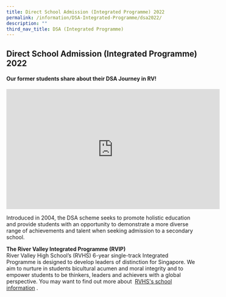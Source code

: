 ```yaml
---
title: Direct School Admission (Integrated Programme) 2022
permalink: /information/DSA-Integrated-Programme/dsa2022/
description: ""
third_nav_title: DSA (Integrated Programme)
---
```

## Direct School Admission (Integrated Programme) 2022

#### Our former students share about their DSA Journey in RV!

<iframe width="560" height="315" src="https://www.youtube.com/embed/4vca6BI44wY" title="DSA" frameborder="0" allow="accelerometer; autoplay; clipboard-write; encrypted-media; gyroscope; picture-in-picture" allowfullscreen></iframe>

Introduced in 2004, the DSA scheme seeks to promote holistic education and provide students with an opportunity to demonstrate a more diverse range of achievements and talent when seeking admission to a secondary school.

**The River Valley Integrated Programme (RVIP)**<br>
River Valley High School’s (RVHS) 6-year single-track Integrated Programme is designed to develop leaders of distinction for Singapore. We aim to nurture in students bicultural acumen and moral integrity and to empower students to be thinkers, leaders and achievers with a global perspective. You may want to find out more about  [RVHS's school information](https://rivervalleyhigh.moe.edu.sg/about-rv/a-world-class-educational-institution) .